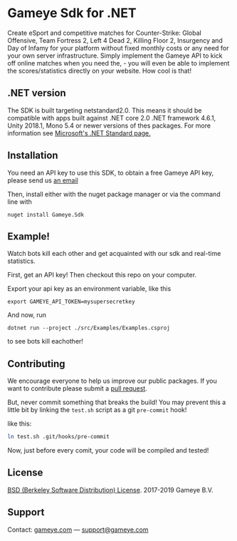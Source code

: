 # Gameye Sdk for .NET

Create eSport and competitive matches for Counter-Strike: Global Offensive, Team Fortress 2, Left 4 Dead 2, Killing Floor 2, Insurgency and Day of Infamy for your platform without fixed monthly costs or any need for your own server infrastructure. Simply implement the Gameye API to kick off online matches when you need the, - you will even be able to implement the scores/statistics directly on your website. How cool is that!

## .NET version
The SDK is built targeting netstandard2.0. This means it should be compatible with apps built against .NET core 2.0 .NET framework 4.6.1, Unity 2018.1, Mono 5.4 or newer versions of
thes packages. For more information see [Microsoft's .NET Standard page.](https://docs.microsoft.com/en-us/dotnet/standard/net-standard)

## Installation
You need an API key to use this SDK, to obtain a free Gameye API key, please send us [an email](mailto:support@gameye.com)

Then, install either with the nuget package manager or via the command line with
```
nuget install Gameye.Sdk
```


## Example!
Watch bots kill each other and get acquainted with our sdk and real-time statistics.

First, get an API key!
Then checkout this repo on your computer.

Export your api key as an environment variable, like this
```
export GAMEYE_API_TOKEN=mysupersecretkey
```
And now, run
```
dotnet run --project ./src/Examples/Examples.csproj
```
to see bots kill eachother!


## Contributing
We encourage everyone to help us improve our public packages. If you want to
contribute please submit a [pull request](https://github.com/Gameye/gameye-sdk-dotnet/pulls).

But, never commit something that breaks the build! You may prevent this a
little bit by linking the `test.sh` script as a git `pre-commit` hook!

like this:
```bash
ln test.sh .git/hooks/pre-commit
```

Now, just before every comit, your code will be compiled and tested!


## License
[BSD (Berkeley Software Distribution) License](https://opensource.org/licenses/bsd-license.php). 2017-2019 Gameye B.V.


## Support
Contact: [gameye.com](https://gameye.com) — support@gameye.com